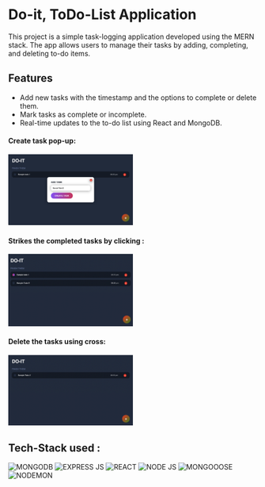 # Do-it, ToDo-List Application

This project is a simple task-logging application developed using the MERN stack. The app allows users to manage their tasks by adding, completing, and deleting to-do items.

## Features

* Add new tasks with the timestamp and the options to complete or delete them.
* Mark tasks as complete or incomplete.
* Real-time updates to the to-do list using React and MongoDB.

#### Create task pop-up:
<img src="Doit_ss/ss1.png" alt="Alt text" width=50% >

#### Strikes the completed tasks by clicking :
<img src="Doit_ss/ss2.png" alt="Alt text" width=50% >

#### Delete the tasks using cross:
<img src="Doit_ss/ss3.png" alt="Alt text" width=50%>

## Tech-Stack used :
  
  ![MONGODB](https://img.shields.io/badge/MongoDB-4EA94B?style=for-the-badge&logo=mongodb&logoColor=white)
  ![EXPRESS JS](https://img.shields.io/badge/Express.js-000000?style=for-the-badge&logo=express&logoColor=white)
  ![REACT](https://img.shields.io/badge/React-20232A?style=for-the-badge&logo=react&logoColor=61DAFB)
  ![NODE JS](https://img.shields.io/badge/Node.js-339933.svg?style=for-the-badge&logo=nodedotjs&logoColor=white)
  ![MONGOOOSE](https://img.shields.io/badge/Mongoose-880000.svg?style=for-the-badge&logo=Mongoose&logoColor=white)
  ![NODEMON](https://img.shields.io/badge/Nodemon-76D04B.svg?style=for-the-badge&logo=Nodemon&logoColor=white)
